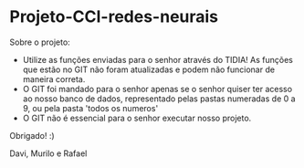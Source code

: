# Projeto-CCI-redes-neurais
Sobre o projeto:
- Utilize as funções enviadas para o senhor através do TIDIA! As funções que estão no GIT não foram atualizadas e podem não funcionar de maneira correta.
- O GIT foi mandado para o senhor apenas se o senhor quiser ter acesso ao nosso banco de dados, representado pelas pastas numeradas de 0 a 9, ou pela pasta 'todos os numeros'
- O GIT não é essencial para o senhor executar nosso projeto.

Obrigado! :)

Davi, Murilo e Rafael

